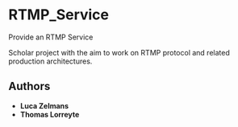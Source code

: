 # RTMP_Service

Provide an RTMP Service

Scholar project with the aim to work on RTMP protocol and related production architectures. 

## Authors
* **Luca Zelmans**
* **Thomas Lorreyte**